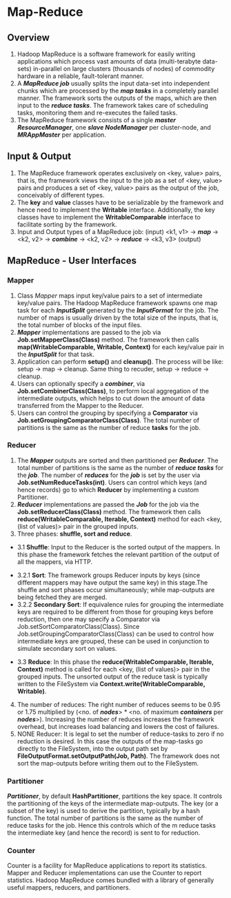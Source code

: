# Map-Reduce

## Overview
1. Hadoop MapReduce is a software framework for easily writing applications which process vast amounts of data (multi-terabyte data-sets) in-parallel on large clusters (thousands of nodes) of commodity hardware in a reliable, fault-tolerant manner.
2. A __*MapReduce job*__ usually splits the input data-set into independent chunks which are processed by the  __*map tasks*__ in a completely parallel manner. The framework sorts the outputs of the maps, which are then input to the __*reduce tasks*__. The framework takes care of scheduling tasks, monitoring them and re-executes the failed tasks.
3. The MapReduce framework consists of a single __*master ResourceManager*__, one __*slave NodeManager*__ per cluster-node, and __*MRAppMaster*__ per application.

## Input & Output 
1. The MapReduce framework operates exclusively on <key, value> pairs, that is, the framework views the input to the job as a set of <key, value> pairs and produces a set of <key, value> pairs as the output of the job, conceivably of different types.
2. The __key__ and __value__ classes have to be serializable by the framework and hence need to implement the __Writable__ interface. Additionally, the key classes have to implement the __WritableComparable__ interface to facilitate sorting by the framework.
3. Input and Output types of a MapReduce job:
(input) <k1, v1> -> *__map__* -> <k2, v2> -> *__combine__* -> <k2, v2> -> *__reduce__* -> <k3, v3> (output)

## MapReduce - User Interfaces

### Mapper
1. Class *Mapper* maps input key/value pairs to a set of intermediate key/value pairs. The Hadoop MapReduce framework spawns one map task for each *__InputSplit__* generated by the *__InputFormat__* for the job. The number of maps is usually driven by the total size of the inputs, that is, the total number of blocks of the input files.
2. *__Mapper__* implementations are passed to the job via __Job.setMapperClass(Class)__ method. The framework then calls __map(WritableComparable, Writable, Context)__ for each key/value pair in the *__InputSplit__* for that task.
3. Application can perform __setup()__ and __cleanup()__. The process will be like: setup -> map -> cleanup. Same thing to recuder, setup -> reduce -> cleanup.
4. Users can optionally specify a *__combiner__*, via __Job.setCombinerClass(Class)__, to perform local aggregation of the intermediate outputs, which helps to cut down the amount of data transferred from the Mapper to the Reducer.
5. Users can control the grouping by specifying a __Comparator__ via __Job.setGroupingComparatorClass(Class)__. The total number of partitions is the same as the number of reduce __tasks__ for the job. 

### Reducer
1. The *__Mapper__* outputs are sorted and then partitioned per *__Reducer__*. The total number of partitions is the same as the number of *__reduce tasks__* for the *__job__*. The number of *__reduces__* for the *__job__* is set by the user via __Job.setNumReduceTasks(int)__. Users can control which keys (and hence records) go to which __Reducer__ by implementing a custom Partitioner.
2. *__Reducer__* implementations are passed the *__Job__* for the job via the __Job.setReducerClass(Class)__ method. The framework then calls __reduce(WritableComparable, Iterable<Writable>, Context)__ method for each <key, (list of values)> pair in the grouped inputs.
3. Three phases: __shuffle, sort and reduce__.
  * 3.1  __Shuffle__: Input to the Reducer is the sorted output of the mappers. In this phase the framework fetches the relevant partition of the output of all the mappers, via HTTP.
  + 3.2.1 __Sort__: The framework groups Reducer inputs by keys (since different mappers may have output the same key) in this stage.The shuffle and sort phases occur simultaneously; while map-outputs are being fetched they are merged.
  + 3.2.2 __Secondary Sort__: If equivalence rules for grouping the intermediate keys are required to be different from those for grouping keys before reduction, then one may specify a Comparator via Job.setSortComparatorClass(Class). Since Job.setGroupingComparatorClass(Class) can be used to control how intermediate keys are grouped, these can be used in conjunction to simulate secondary sort on values.
  - 3.3  __Reduce__: In this phase the __reduce(WritableComparable, Iterable<Writable>, Context)__ method is called for each <key, (list of values)> pair in the grouped inputs. The unsorted output of the reduce task is typically written to the FileSystem via __Context.write(WritableComparable, Writable)__.
4. The number of reduces: The right number of reduces seems to be 0.95 or 1.75 multiplied by (<no. of *__nodes__*> * <no. of maximum *__containers__* per *__nodes__*>). Increasing the number of reduces increases the framework overhead, but increases load balancing and lowers the cost of failures.
5. NONE Reducer: It is legal to set the number of reduce-tasks to zero if no reduction is desired. In this case the outputs of the map-tasks go directly to the FileSystem, into the output path set by __FileOutputFormat.setOutputPath(Job, Path)__. The framework does not sort the map-outputs before writing them out to the FileSystem.

### Partitioner
*__Partitioner__*, by default __HashPartitioner__, partitions the key space. It controls the partitioning of the keys of the intermediate map-outputs. The key (or a subset of the key) is used to derive the partition, typically by a hash function. The total number of partitions is the same as the number of reduce tasks for the job. Hence this controls which of the m reduce tasks the intermediate key (and hence the record) is sent to for reduction.

### Counter
Counter is a facility for MapReduce applications to report its statistics. Mapper and Reducer implementations can use the Counter to report statistics. Hadoop MapReduce comes bundled with a library of generally useful mappers, reducers, and partitioners.
